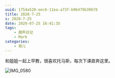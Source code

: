 ```yaml
---
uuid: 1754a520-eec6-11ea-a73f-b96479b39678
title: 2020-7-25
s: 2020-7-25
date: 2020-07-25 16:41:35
tags:
	- 葫芦日记
	- Mark
categories:
	- 育儿
---
```


和姐姐一起上早教，很喜欢托马斯，每次下课直奔这里。

![IMG_0580](http://beiming-public.liupei.xin/typora-images/2020-7-25/IMG_0580.jpg)
